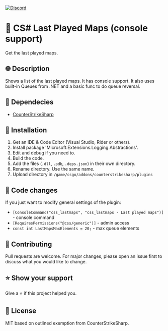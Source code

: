 [![Discord](https://img.shields.io/discord/1323042994437357599?style=for-the-badge)](https://discord.com/invite/zsmUzthPXx)

# 📌 CS# Last Played Maps (console support)
Get the last played maps.

## 🌐 Description
Shows a list of the last played maps. It has console support. It also uses built-in Queues from .NET and a basic func to do queue reversal.

## 📗 Dependecies
- [CounterStrikeSharp](https://github.com/roflmuffin/CounterStrikeSharp)

## 📁 Installation
1. Get an IDE & Code Editor (Visual Studio, Rider or others).
2. Install package 'Microsoft.Extensions.Logging.Abstractions'.
3. Edit and debug if you need to.
4. Build the code.
5. Add the files (`.dll`, `.pdb`, `.deps.json`) in their own directory.
6. Rename directory. Use the same name.
7. Upload directory in `/game/csgo/addons/counterstrikesharp/plugins`

## 📄 Code changes
If you just want to modify general settings of the plugin:
- `[ConsoleCommand("css_lastmaps", "css_lastmaps - Last played maps")]` - console command
- `[RequiresPermissions("@css/generic")]` - admin access
- `const int LastMapsMaxElements = 20;` - max queue elements

## 🤝 Contributing
Pull requests are welcome. For major changes, please open an issue first to discuss what you would like to change.

## ⭐ Show your support
Give a ⭐ if this project helped you.

## 📝 License
MIT based on outlined exemption from CounterStrikeSharp.
